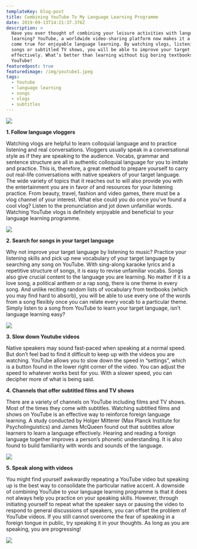 ```yaml
---
templateKey: blog-post
title: Combining YouTube To My Language Learning Programme
date: 2019-09-13T14:21:37.376Z
description: >
  Have you ever thought of combining your leisure activities with language
  learning? YouTube, a worldwide video-sharing platform now makes it a dream
  come true for enjoyable language learning. By watching vlogs, listening to
  songs or subtitled TV shows, you will be able to improve your target language
  effectively. What’s better than learning without big boring textbooks, but
  YouTube!
featuredpost: true
featuredimage: /img/youtube1.jpeg
tags:
  - Youtube
  - language learning
  - songs
  - vlogs
  - subtitles
---
```

![](/img/youtube1.jpeg)

**1. Follow language vloggers**

Watching vlogs are helpful to learn colloquial language and to practice listening and real conversations. Vloggers usually speak in a conversational style as if they are speaking to the audience. Vocabs, grammar and sentence structure are all in authentic colloquial language for you to imitate and practice. This is, therefore, a great method to prepare yourself to carry out real-life conversations with native speakers of your target language. The wide variety of topics that it reaches out to will also provide you with the entertainment you are in favor of and resources for your listening practice. From beauty, travel, fashion and video games, there must be a vlog channel of your interest. What else could you do once you’ve found a cool vlog? Listen to the pronunciation and jot down unfamiliar words. Watching YouTube vlogs is definitely enjoyable and beneficial to your language learning programme.

![](/img/yt4.jpeg)

**2.  Search for songs in your target language**

Why not improve your target language by listening to music? Practice your listening skills and pick up new vocabulary of your target language by searching any song on YouTube. With sing-along karaoke lyrics and a repetitive structure of songs, it is easy to revise unfamiliar vocabs. Songs also give crucial content to the language you are learning. No matter if it is a love song, a political anthem or a rap song, there is one theme in every song. And unlike reciting random lists of vocabulary from textbooks (which you may find hard to absorb), you will be able to use every one of the words from a song flexibly once you can relate every vocab to a particular theme. Simply listen to a song from YouTube to learn your target language, isn’t language learning easy? 

![](/img/yt6.jpeg)

**3. Slow down Youtube videos**

Native speakers may sound fast-paced when speaking at a normal speed. But don’t feel bad to find it difficult to keep up with the videos you are watching. YouTube allows you to slow down the speed in “settings”, which is a button found in the lower right corner of the video. You can adjust the speed to whatever works best for you. With a slower speed, you can decipher more of what is being said. 

**4. Channels that offer subtitled films and TV shows**

There are a variety of channels on YouTube including films and TV shows. Most of the times they come with subtitles. Watching subtitled films and shows on YouTube is an effective way to reinforce foreign language learning. A study conducted by Holger Mitterer (Max Planck Institute for Psycholinguistics) and James McQueen found out that subtitles allow learners to learn a language effectively. Hearing and reading a foreign language together improves a person’s phonetic understanding. It is also found to build familiarity with words and sounds of the language. 

![](/img/yt3.jpeg)

**5. Speak along with videos**

You might find yourself awkwardly repeating a YouTube video but speaking up is the best way to consolidate the particular native accent. A downside of combining YouTube to your language learning programme is that it does not always help you practice on your speaking skills. However, through initiating yourself to repeat what the speaker says or pausing the video to respond to general discussions of speakers, you can offset the problem of YouTube videos. If you still cannot overcome the fear of speaking in a foreign tongue in public, try speaking it in your thoughts. As long as you are speaking, you are progressing!

![](/img/yt5.jpeg)
